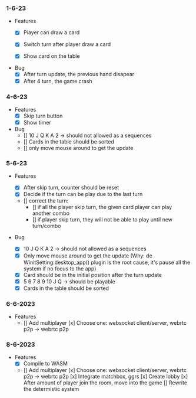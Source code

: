 ### 1-6-23
- Features
    + [x] Player can draw a card
    + [x] Switch turn after player draw a card
    + [x] Show card on the table


- Bug
    + [x] After turn update, the previous hand disapear
    + [x] After 4 turn, the game crash

### 4-6-23

- Features
    + [x] Skip turn button
    + [x] Show timer

- Bug
    + [] 10 J Q K A 2 -> should not allowed as a sequences
    + [] Cards in the table should be sorted
    + [] only move mouse around to get the update

### 5-6-23

- Features
    + [x] After skip turn, counter should be reset
    + [x] Decide if the turn can be play due to the last turn
    + [] correct the turn:
        + [] if all the player skip turn, the given card player can play another combo
        + [] if player skip turn, they will not be able to play until new turn/combo

- Bug
    + [x] 10 J Q K A 2 -> should not allowed as a sequences
    + [x] Only move mouse around to get the update (Why: de WinitSetting:desktop_app() plugin is the root cause, it's pause all the system if no focus to the app)
    + [x] Card should be in the initial position after the turn update
    + [x] 5 6 7 8 9 10 J Q -> should be playable
    + [x] Cards in the table should be sorted

### 6-6-2023

- Features
    + [] Add multiplayer
        [x] Choose one: websocket client/server, webrtc p2p -> webrtc p2p


### 8-6-2023

- Features
    + [x] Compile to WASM
    + [] Add multiplayer
        [x] Choose one: websocket client/server, webrtc p2p -> webrtc p2p
        [x] Integrate matchbox, ggrs
        [x] Create lobby
        [x] After amount of player join the room, move into the game
        [] Rewrite the determistic system
